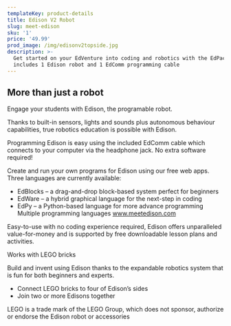 ```yaml
---
templateKey: product-details
title: Edison V2 Robot
slug: meet-edison
sku: '1'
price: '49.99'
prod_image: /img/edisonv2topside.jpg
description: >-
  Get started on your EdVenture into coding and robotics with the EdPack1, which
  includes 1 Edison robot and 1 EdComm programming cable
---
```

## More than just a robot

Engage your students with Edison, the programable robot.

Thanks to built-in sensors, lights and sounds plus autonomous behaviour capabilities, true robotics education is possible with Edison.

Programming Edison is easy using the included EdComm cable which connects to your computer via the headphone jack. No extra software required!

Create and run your own programs for Edison using our free web apps. Three languages are currently available:

* EdBlocks – a drag-and-drop block-based system perfect for beginners
* EdWare – a hybrid graphical language for the next-step in coding
* EdPy – a Python-based language for more advance programming Multiple programming languages www.meetedison.com

Easy-to-use with no coding experience required, Edison offers unparalleled value-for-money and is supported by free downloadable lesson plans and activities.

Works with LEGO bricks

Build and invent using Edison thanks to the expandable robotics system that is fun for both beginners and experts.

* Connect LEGO bricks to four of Edison’s sides
* Join two or more Edisons together

LEGO is a trade mark of the LEGO Group, which does not sponsor, authorize or endorse the Edison robot or accessories
